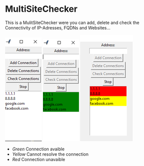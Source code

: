 # MultiSiteChecker
This is a MulitSiteChecker were you can add, delete and check the Connectivity of IP-Adresses, FQDNs and Websites...

![Programm1!](asset/Pictures/Default.png)
![Programm2!](asset/Pictures/AllConnections.png)
![Programm3!](asset/Pictures/NoConnection.png)

- *Green* Connection avaible
- *Yellow* Cannot resolve the connection
- *Red* Connection unavaible

